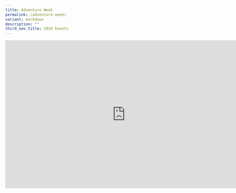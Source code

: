 ```yaml
---
title: Adventure Week
permalink: /adventure-week/
variant: markdown
description: ""
third_nav_title: 2024 Events
---
```

<iframe allowfullscreen="true" height="469" width="760" frameborder="0" src="https://docs.google.com/presentation/d/e/2PACX-1vTqbbiqBInuqqDCqVKIDAUKfuKTgtcWiAQcPH4gP-Sdy7cNg6UZ5vKUZbp1GAheVXakRqDm-oHw_Dj5/embed?start=true&amp;loop=true&amp;delayms=3000"></iframe>
